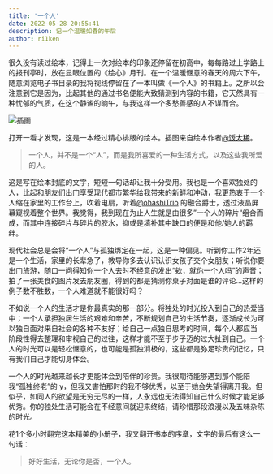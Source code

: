 ```yaml
---
title: '一个人'
date: 2022-05-28 20:55:41
description: 记一个温暖如春的午后
author: ri1ken
---
```

很久没有读过绘本，记得上一次对绘本的印象还停留在初高中，每每路过上学路上的报刊亭时，放在显眼位置的《绘心》月刊。在一个温暖惬意的春天的周六下午，随意浏览电子书目录的我将视线停留在了一本叫做《一个人》的书籍上。之所以会注意到它是因为，比起其他的通过书名便能大致猜测到内容的书籍，它天然具有一种忧郁的气质，在这个静谧的晌午，与我这样一个多愁善感的人不谋而合。

![插画](https://mir-s3-cdn-cf.behance.net/project_modules/1400_opt_1/d1ec4159409039.5a20c9c70f2c6.gif )

打开一看才发现，这是一本经过精心排版的绘本。插图来自绘本作者[@饭太稀](https://www.behance.net/showfantasy)。

> 一个人，并不是一个“人”，而是我所喜爱的一种生活方式，以及这些我所爱的人。

这是写在绘本封底的文字，短短一句话却让我十分受用。我也是一个喜欢独处的人，比起和朋友们出门享受现代都市繁华给我带来的新鲜和冲动，我更热衷于一个人缩在家里的工作台上，吹着电扇，听着[@ohashiTrio](https://open.spotify.com/artist/5BANJdBRihIaUpzjqAec7E) 的融合爵士，透过液晶屏幕窥视着整个世界。我觉得，我到现在为止人生就是由很多”一个人的碎片“组合而成，而其中连接碎片与碎片的胶水，抑或是填补其中缺口的便是和他/她人的羁绊。

现代社会总是会将“一个人”与孤独绑定在一起，这是一种偏见。听到你工作2年还是一个生活，家里的长辈急了，教导你多去认识认识女孩子交个女朋友；听说你要出门旅游，随口一问得知你一个人去时不经意的发出“欸，就你一个人吗”的声音；拍了一张美食的图片发去朋友圈，得到的都是猜测你桌子对面是谁的评论...这样的例子数不胜数，一个人难道就不能很好吗？

不如说一个人的生活才是你最真实的那一部分。将独处的时光投入到自己的热爱当中；一个人承担独居生活的艰难和辛苦，不断规划自己的生活节奏，逐渐成长为可以独自面对来自社会的各种不友好；给自己一点独自思考的时间，每个人都应当 阶段性得去整理和审视自己的过往，这样才能不至于步子迈的过大扯到自己。一个人的时光可以是轻松惬意的，也可能是孤独消极的，这些都是弥足珍贵的记忆，只有我们自己才能切身体会。

一个人的时光越来越长才更能体会到陪伴的珍贵。我很期待能够遇到那个能陪我“孤独终老”的 y，但我又害怕那时的我不够优秀，以至于她会失望得离开我。但似乎，如同人的欲望是无穷无尽的一样，人永远也无法得知自己什么时候才能足够优秀。你的独处生活可能会在不经意间就迎来终结，请珍惜那段浪漫以及五味杂陈的时光。

花1个多小时翻完这本精美的小册子，我又翻开书本的序章，文字的最后有这么一句话：

> 好好生活，无论你是否，一个人。



